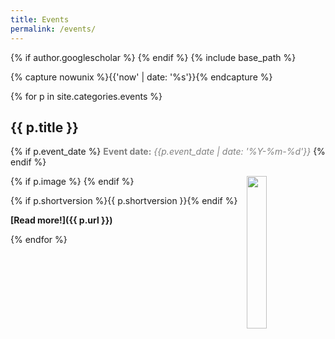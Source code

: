 ```yaml
---
title: Events
permalink: /events/
---
```

{% if author.googlescholar %}
{% endif %}
{% include base_path %}

<!-- NOTE! NEW NEWS ARE ADDED AS POSTS IN events/_posts! //-->
<!-- THIS FILE NEEDS EDITING ONLY IF THE PRESENTATION OF THE PROJECTS NEED TO CHANGE. //-->

{% capture nowunix %}{{'now' | date: '%s'}}{% endcapture %}

{% for p in site.categories.events %}

## {{ p.title }}
{% if p.event_date %}
<span style="color:grey;">**Event date:** *{{p.event_date | date: '%Y-%m-%d'}}*</span>
{% endif %}

{% if p.image %}
<img src="{{ p.image }}" style="float: right; width: 25%;" />
{% endif %}

{% if p.shortversion %}{{ p.shortversion }}{% endif %}

**[Read more!]({{ p.url }})**

{% endfor %}

